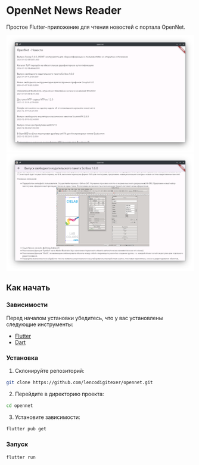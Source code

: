 # OpenNet News Reader

Простое Flutter-приложение для чтения новостей с портала OpenNet.

![OpenNet News Reader](screenshots/Screenshot_20240103_040357.png)
![OpenNet News Reader](screenshots/Screenshot_20240103_040716.png)

## Как начать

### Зависимости

Перед началом установки убедитесь, что у вас установлены следующие инструменты:

- [Flutter](https://flutter.dev/docs/get-started/install)
- [Dart](https://dart.dev/get-dart)

### Установка

1. Склонируйте репозиторий:

```bash
git clone https://github.com/lencodigitexer/opennet.git
```

2. Перейдите в директорию проекта:

```bash
cd opennet
```

3. Установите зависимости:

```bash
flutter pub get
```

### Запуск

```bash
flutter run
```